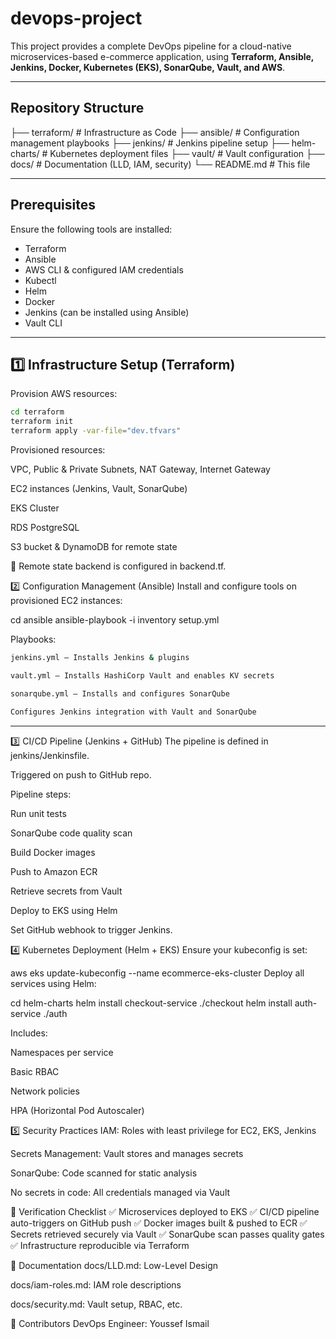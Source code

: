# devops-project

This project provides a complete DevOps pipeline for a cloud-native microservices-based e-commerce application, using **Terraform, Ansible, Jenkins, Docker, Kubernetes (EKS), SonarQube, Vault, and AWS**.

---

##  Repository Structure

├── terraform/ # Infrastructure as Code ├── ansible/ # Configuration management playbooks ├── jenkins/ # Jenkins pipeline setup ├── helm-charts/ # Kubernetes deployment files ├── vault/ # Vault configuration ├── docs/ # Documentation (LLD, IAM, security) └── README.md # This file

---

##  Prerequisites

Ensure the following tools are installed:

- Terraform
- Ansible
- AWS CLI & configured IAM credentials
- Kubectl
- Helm
- Docker
- Jenkins (can be installed using Ansible)
- Vault CLI

---

## 1️⃣ Infrastructure Setup (Terraform)

Provision AWS resources:

```bash
cd terraform
terraform init
terraform apply -var-file="dev.tfvars"
```

Provisioned resources:

VPC, Public & Private Subnets, NAT Gateway, Internet Gateway

EC2 instances (Jenkins, Vault, SonarQube)

EKS Cluster

RDS PostgreSQL

S3 bucket & DynamoDB for remote state

📝 Remote state backend is configured in backend.tf.

2️⃣ Configuration Management (Ansible)
Install and configure tools on provisioned EC2 instances:

cd ansible
ansible-playbook -i inventory setup.yml

Playbooks:
```bash
jenkins.yml – Installs Jenkins & plugins

vault.yml – Installs HashiCorp Vault and enables KV secrets

sonarqube.yml – Installs and configures SonarQube

Configures Jenkins integration with Vault and SonarQube
```
---

3️⃣ CI/CD Pipeline (Jenkins + GitHub)
The pipeline is defined in jenkins/Jenkinsfile.

Triggered on push to GitHub repo.

Pipeline steps:

Run unit tests

SonarQube code quality scan

Build Docker images

Push to Amazon ECR

Retrieve secrets from Vault

Deploy to EKS using Helm

Set GitHub webhook to trigger Jenkins.



4️⃣ Kubernetes Deployment (Helm + EKS)
Ensure your kubeconfig is set:


aws eks update-kubeconfig --name ecommerce-eks-cluster
Deploy all services using Helm:


cd helm-charts
helm install checkout-service ./checkout
helm install auth-service ./auth

Includes:

Namespaces per service

Basic RBAC

Network policies

HPA (Horizontal Pod Autoscaler)

5️⃣ Security Practices
IAM: Roles with least privilege for EC2, EKS, Jenkins

Secrets Management: Vault stores and manages secrets

SonarQube: Code scanned for static analysis

No secrets in code: All credentials managed via Vault

🧪 Verification Checklist
✅ Microservices deployed to EKS
✅ CI/CD pipeline auto-triggers on GitHub push
✅ Docker images built & pushed to ECR
✅ Secrets retrieved securely via Vault
✅ SonarQube scan passes quality gates
✅ Infrastructure reproducible via Terraform

📄 Documentation
docs/LLD.md: Low-Level Design

docs/iam-roles.md: IAM role descriptions

docs/security.md: Vault setup, RBAC, etc.

🤝 Contributors
DevOps Engineer: Youssef Ismail